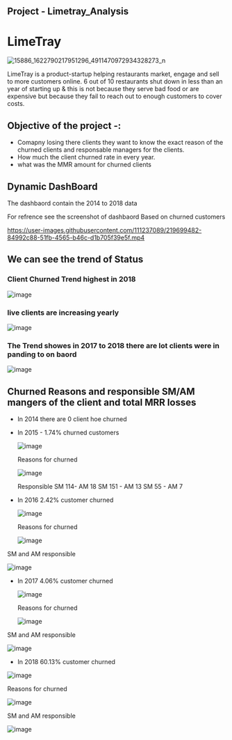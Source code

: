 ## Project - Limetray_Analysis

# LimeTray

![15886_1622790217951296_4911470972934328273_n](https://user-images.githubusercontent.com/111237089/218772491-0f0e4bc6-3eb4-4fa3-89bc-5dbcf519296c.jpg)

LimeTray is a product-startup helping restaurants market, engage and sell to more customers online. 6 out of 10 restaurants shut down in less than an year of starting up & this is not because they serve bad food or are expensive but because they fail to reach out to enough customers to cover costs.



## Objective of the project -:
* Comapny losing there clients they want to know the exact reason of the churned clients and responsable managers for the clients.
* How much the client churned rate in every year.
* what was the MMR amount for churned clients 

## Dynamic DashBoard
The dashbaord contain the 2014 to 2018 data

For refrence see the screenshot of dashbaord
Based on churned customers


https://user-images.githubusercontent.com/111237089/219699482-84992c88-51fb-4565-b46c-d1b705f39e5f.mp4


## We can see the trend of Status 
###  Client Churned Trend highest in 2018
![image](https://user-images.githubusercontent.com/111237089/218784047-2f79d11a-8073-4bbf-a4a4-84b77cb88f2d.png)

### live clients are increasing yearly 
![image](https://user-images.githubusercontent.com/111237089/218782257-d77025fa-1775-4228-9ccb-995c18a06442.png)

### The Trend showes in 2017 to 2018 there are lot clients were in panding to on baord
![image](https://user-images.githubusercontent.com/111237089/218782998-720d016f-acf4-412e-bf54-52dfc330df6f.png)

## Churned Reasons and  responsible SM/AM mangers of the client  and total MRR losses
* In 2014 there are 0 client hoe churned

* In 2015 - 1.74% churned customers
  
  ![image](https://user-images.githubusercontent.com/111237089/218788480-b664d664-a9cf-4eaa-adeb-162567165895.png)
  
  Reasons for churned
 
  ![image](https://user-images.githubusercontent.com/111237089/218787585-dc185b1a-6793-4e1c-a73e-68ac8deb7ff2.png)
  
  Responsible SM 114- AM 18
              SM 151 - AM 13
              SM 55 - AM 7

 * In 2016 2.42% customer churned
   
   ![image](https://user-images.githubusercontent.com/111237089/218789415-42e4549e-2aea-42dd-b1dd-6af972f4d7bc.png)
   
   Reasons for churned
   
   ![image](https://user-images.githubusercontent.com/111237089/218790911-405f5f73-1fe8-4b7f-8339-52bcdf2dbc3d.png)

    
  SM and AM responsible
  
  ![image](https://user-images.githubusercontent.com/111237089/218791033-5e639043-a1d4-48f1-85cb-229b297ca388.png)


 * In 2017 4.06% customer churned
   
   
   ![image](https://user-images.githubusercontent.com/111237089/218791438-857cac31-8a78-416d-9d77-232924343f31.png)
   
   Reasons for churned
   
   
   ![image](https://user-images.githubusercontent.com/111237089/218791480-6aceddaf-031b-4f1c-919a-b03133cf5540.png)

    
  SM and AM responsible
  
  
  ![image](https://user-images.githubusercontent.com/111237089/218791559-8ad94e2c-ab50-4912-9c94-d6ba5859460c.png)
  
  
 

 * In 2018 60.13% customer churned
  
  
  ![image](https://user-images.githubusercontent.com/111237089/218791737-8fc279f0-e6b4-4f16-894c-b6d855d4f763.png)
   
  
  Reasons for churned
   
  
  ![image](https://user-images.githubusercontent.com/111237089/218791770-71c3c299-1caa-46ae-9015-bcab011dea84.png)

    
  SM and AM responsible
  
  
  ![image](https://user-images.githubusercontent.com/111237089/218791816-618e1270-6aaa-4ba7-9c98-79899b3f71f7.png)
    
